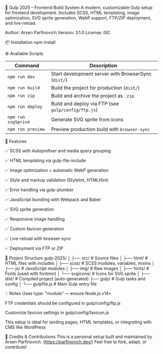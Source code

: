 🚀 Gulp 2025 – Frontend Build System
A modern, customizable Gulp setup for frontend development. Includes SCSS, HTML templating, image optimization, SVG sprite generation, WebP support, FTP/ZIP deployment, and live-reload.

Author: Arsen Parfinovich
Version: 3.1.0
License: ISC

📦 Installation
npm install

⚙️ Available Scripts

| Command             | Description                                         |
| ------------------- | --------------------------------------------------- |
| `npm run dev`       | Start development server with BrowserSync (`dist/`) |
| `npm run build`     | Build the project for production (`dist/`)          |
| `npm run zip`       | Build and archive the project as `.zip`             |
| `npm run deploy`    | Build and deploy via FTP (see `gulp/config/ftp.js`) |
| `npm run svgSprive` | Generate SVG sprite from icons                      |
| `npm run preview`   | Preview production build with `browser-sync`        |


🧰 Features

✅ SCSS with Autoprefixer and media query grouping

✅ HTML templating via gulp-file-include

✅ Image optimization + automatic WebP generation

✅ Style and markup validation (Stylelint, HTMLHint)

✅ Error handling via gulp-plumber

✅ JavaScript bundling with Webpack and Babel

✅ SVG sprite generation

✅ Responsive image handling

✅ Custom favicon generation

✅ Live-reload with browser-sync

✅ Deployment via FTP or ZIP


📁 Project Structure
gulp-2025/
│
├── src/           # Source files
│   ├── html/      # HTML files with includes
│   ├── scss/      # SCSS modules, variables, mixins
│   ├── js/        # JavaScript modules
│   ├── img/       # Raw images
│   ├── fonts/     # Fonts (used with fontmin)
│   └── svgicons/  # Icons for SVG sprite
│
├── dist/          # Compiled project (auto-generated)
├── gulp/          # Gulp tasks and config
│
└── gulpfile.js    # Main Gulp entry file

💡 Notes
Uses type: "module" — ensure Node.js v14+

FTP credentials should be configured in gulp/config/ftp.js

Customize favicon settings in gulp/config/favicon.js

This setup is ideal for landing pages, HTML templates, or integrating with CMS like WordPress

🔗 Credits & Contributions
This is a personal setup built and maintained by Arsen Parfinovich. (https://parfinovich.dev/)
Feel free to fork, adapt, or contribute!